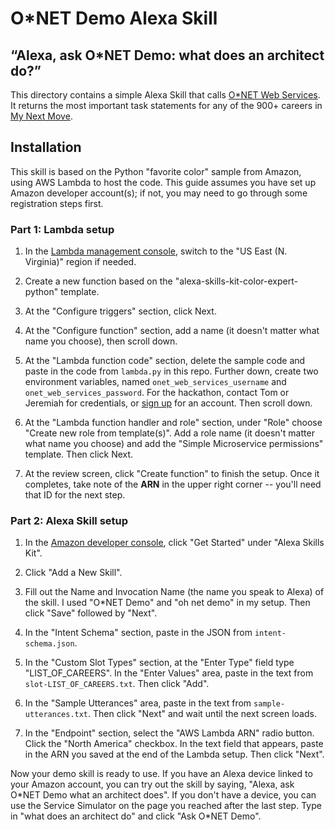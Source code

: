 # O*NET Demo Alexa Skill

## “Alexa, ask O*NET Demo: what does an architect do?”

This directory contains a simple Alexa Skill that calls [O*NET Web Services](https://services.onetcenter.org/). It returns the most important task statements for any of the 900+ careers in [My Next Move](https://www.mynextmove.org/).

## Installation

This skill is based on the Python "favorite color" sample from Amazon, using AWS Lambda to host the code. This guide assumes you have set up Amazon developer account(s); if not, you may need to go through some registration steps first.

### Part 1: Lambda setup

1. In the [Lambda management console](https://console.aws.amazon.com/lambda/home), switch to the "US East (N. Virginia)" region if needed.

2. Create a new function based on the "alexa-skills-kit-color-expert-python" template.

3. At the "Configure triggers" section, click Next.

4. At the "Configure function" section, add a name (it doesn't matter what name you choose), then scroll down.

5. At the "Lambda function code" section, delete the sample code and paste in the code from `lambda.py` in this repo. Further down, create two environment variables, named `onet_web_services_username` and `onet_web_services_password`. For the hackathon, contact Tom or Jeremiah for credentials, or [sign up](https://services.onetcenter.org/developer/signup) for an account. Then scroll down.

6. At the "Lambda function handler and role" section, under "Role" choose "Create new role from template(s)". Add a role name (it doesn't matter what name you choose) and add the "Simple Microservice permissions" template. Then click Next.

7. At the review screen, click "Create function" to finish the setup. Once it completes, take note of the **ARN** in the upper right corner -- you'll need that ID for the next step.

### Part 2: Alexa Skill setup

1. In the [Amazon developer console](https://developer.amazon.com/edw/home.html), click "Get Started" under "Alexa Skills Kit".

2. Click "Add a New Skill".

3. Fill out the Name and Invocation Name (the name you speak to Alexa) of the skill. I used "O*NET Demo" and "oh net demo" in my setup. Then click "Save" followed by "Next".

4. In the "Intent Schema" section, paste in the JSON from `intent-schema.json`.

5. In the "Custom Slot Types" section, at the "Enter Type" field type "LIST_OF_CAREERS". In the "Enter Values" area, paste in the text from `slot-LIST_OF_CAREERS.txt`. Then click "Add".

6. In the "Sample Utterances" area, paste in the text from `sample-utterances.txt`. Then click "Next" and wait until the next screen loads.

7. In the "Endpoint" section, select the "AWS Lambda ARN" radio button. Click the "North America" checkbox. In the text field that appears, paste in the ARN you saved at the end of the Lambda setup. Then click "Next".

Now your demo skill is ready to use. If you have an Alexa device linked to your Amazon account, you can try out the skill by saying, "Alexa, ask O*NET Demo what an architect does". If you don't have a device, you can use the Service Simulator on the page you reached after the last step. Type in "what does an architect do" and click "Ask O\*NET Demo".



